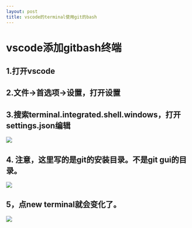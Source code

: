 ```yaml
---
layout: post
title: vscode的terminal使用git的bash
---
```


# vscode添加gitbash终端
## 1.打开vscode
## 2.文件->首选项->设置，打开设置
## 3.搜索terminal.integrated.shell.windows，打开settings.json编辑
![](/docs/images/2020-12-08-09-58-38.png)

## 4. 注意，这里写的是git的安装目录。不是git gui的目录。
![](/docs/images/2020-12-08-09-59-03.png)

## 5，点new terminal就会变化了。
 ![](/docs/images/2020-12-08-09-59-53.png)
